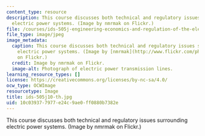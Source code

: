 ```yaml
---
content_type: resource
description: This course discusses both technical and regulatory issues surrounding
  electric power systems. (Image by nmrmak on Flickr.)
file: /courses/ids-505j-engineering-economics-and-regulation-of-the-electric-power-sector-spring-2010/10c039377977e24c9ae0ff0880b7382e_ids-505j10-th.jpg
file_type: image/jpeg
image_metadata:
  caption: This course discusses both technical and regulatory issues surrounding
    electric power systems. (Image by [nmrmak](http://www.flickr.com/photos/51392234@N06/4939340032/sizes/m/in/photostream/)
    on Flickr.)
  credit: Image by nmrmak on Flickr.
  image-alt: Photograph of electric power transmission lines.
learning_resource_types: []
license: https://creativecommons.org/licenses/by-nc-sa/4.0/
ocw_type: OCWImage
resourcetype: Image
title: ids-505j10-th.jpg
uid: 10c03937-7977-e24c-9ae0-ff0880b7382e
---
```

This course discusses both technical and regulatory issues surrounding electric power systems. (Image by nmrmak on Flickr.)